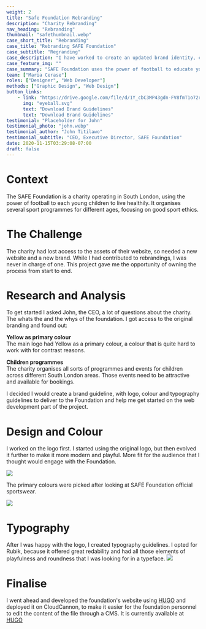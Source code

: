 ```yaml
---
weight: 2
title: "Safe Foundation Rebranding"
description: "Charity Rebranding"
nav_heading: "Rebranding"
thumbnail: "safethumbnail.webp"
case_short_title: "Rebranding"
case_title: "Rebranding SAFE Foundation"
case_subtitle: "Regranding"
case_description: "I have worked to create an updated brand identity, colour and typography for a South London charity: SAFE Foundation"
case_feature_img: ""
case_summary: "SAFE Foundation uses the power of football to educate young children to live healthy lives. They had lost access to their website and assets, so I helped with rebranding and development of their website."
team: ["Maria Cerase"]
roles: ["Designer", "Web Developer"]
methods: ["Graphic Design", "Web Design"]
button_links:
    - link: "https://drive.google.com/file/d/1Y_cbC3MP43gdn-FV8fmT1o72rWzzrX2h/view?usp=sharing"
      img: "eyeball.svg"
      text: "Download Brand Guidelines"
      text: "Download Brand Guidelines"
testimonial: "Placeholder for John"
testimonial_photo: "john.webp"
testimonial_author: "John Titilawo"
testimonial_subtitle: "CEO, Executive Director, SAFE Foundation"
date: 2020-11-15T03:29:08-07:00
draft: false
---
```


# Context

The SAFE Foundation is a charity operating in South London, using the power of football to each young children to live healthily. It organises several sport programmes for different ages, focusing on good sport ethics.

# The Challenge

The charity had lost access to the assets of their website, so needed a new website and a new brand. While I had contributed to rebrandings, I was never in charge of one. This project gave me the opportunity of owning the process from start to end. 

# Research and Analysis

To get started I asked John, the CEO, a lot of questions about the charity. The whats the and the whys of the foundation. I got access to the original branding and found out:

**Yellow as primary colour**
<br>The main logo had Yellow as a primary colour, a colour that is quite hard to work with for contrast reasons. 

**Children programmes**
<br>The charity organises all sorts of programmes and events for children across different South London areas. Those events need to be attractive and available for bookings.

I decided I would create a brand guideline, with logo, colour and typography guidelines to deliver to the Foundation and help me get started on the web development part of the project.
            
# Design and Colour

I worked on the logo first. I started using the original logo, but then evolved it further to make it more modern and playful. More fit for the audience that I thought would engage with the Foundation. 

![](/casestudies/safefoundation/Evolution.webp)

The primary colours were picked after looking at SAFE Foundation official sportswear.

![](/casestudies/safefoundation/Main-Colors.webp)

# Typography

After I was happy with the logo, I created typography guidelines. I opted for Rubik, because it offered great redability and had all those elements of playfulness and roundness that I was looking for in a typeface.
![](/casestudies/safefoundation/Typography.webp)

# Finalise

I went ahead and developed the foundation's website using [HUGO](https://gohugo.io/) and deployed it on CloudCannon, to make it easier for the foundation personnel to edit the content of the file through a CMS. It is currently available at [HUGO](https://gohugo.io/)
